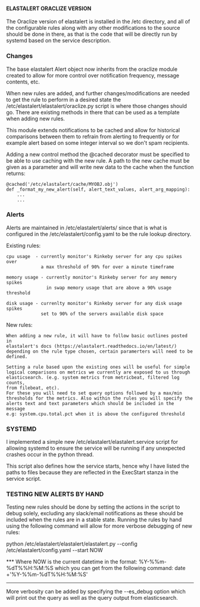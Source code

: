 #### ELASTALERT ORACLIZE VERSION ####

The Oraclize version of elastalert is installed in the /etc directory, and all
of the configurable rules along with any other modifications to the source
should be done in there, as that is the code that will be directly run by
systemd based on the service description.


### Changes ###

The base elastalert Alert object now inherits from the oraclize module created
to allow for more control over notification frequency, message contents, etc.

When new rules are added, and further changes/modifications are needed to get
the rule to perform in a desired state the /etc/elastalert/elastalert/oraclize.py
script is where those changes should go. There are existing methods in there
that can be used as a template when adding new rules.

This module extends notifications to be cached and allow for historical
comparisons between them to refrain from alerting to frequently or for example
alert based on some integer interval so we don't spam recipients.

Adding a new control method the @cached decorator must be specified to
be able to use caching with the new rule. A path to the new cache must be
given as a parameter and will write new data to the cache when the function
returns:

    @cached('/etc/elastalert/cache/MYOBJ.obj')
    def _format_my_new_alert(self, alert_text_values, alert_arg_mapping):
        ...
        ...


### Alerts ###

Alerts are maintained in /etc/elastalert/alerts/ since that is what is
configured in the /etc/elastalert/config.yaml to be the rule lookup directory.

Existing rules:

    cpu usage  - currently monitor's Rinkeby server for any cpu spikes over 
                 a max threshold of 90% for over a minute timeframe

    memory usage - currently monitor's Rinkeby server for any memory spikes
                   in swap memory usage that are above a 90% usage threshold

    disk usage - currenlty monitor's Rinkeby server for any disk usage spikes
                 set to 90% of the servers available disk space

New rules:

    When adding a new rule, it will have to follow basic outlines posted in
    elastalert's docs (https://elastalert.readthedocs.io/en/latest/)
    depending on the rule type chosen, certain paramerters will need to be
    defined.

    Setting a rule based upon the existing ones will be useful for simple
    logical comparisons on metrics we currently are exposed to us through
    elasticsearch. (e.g. system metrics from metricbeat, filtered log counts,
    from filebeat, etc).
    For these you will need to set query options followed by a max/min
    thresholds for the metrics. Also within the rules you will specify the
    alerts text and text parameters which should be included in the message
    e.g: system.cpu.total.pct when it is above the configured threshold


### SYSTEMD ###

I implemented a simple new /etc/elastalert/elastalert.service script for allowing
systemd to ensure the service will be running if any unexpected crashes occur in
the python thread.

This script also defines how the service starts, hence why I have listed the
paths to files because they are reflected in the ExecStart stanza in the service
script.

### TESTING NEW ALERTS BY HAND ###

Testing new rules should be done by setting the actions in the script to debug
solely, excluding any slack/email notifications as these should be included
when the rules are in a stable state. Running the rules by hand using the
following command will allow for more verbose debugging of new rules:

python /etc/elastalert/elastalert/elastalert.py --config /etc/elastalert/config.yaml --start NOW

*** Where NOW is the current datetime in the format: %Y-%%m-%dT%%H:%M:%S
	which you can get from the following command: date +'%Y-%%m-%dT%%H:%M:%S'
***

More verbosity can be added by specifying the --es_debug option which will
print out the query as well as the query output from elasticsearch.
